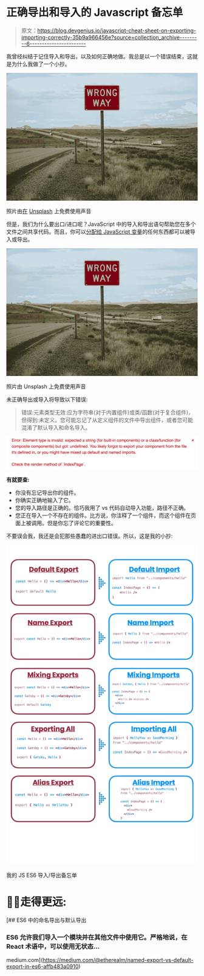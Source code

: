 # 正确导出和导入的 Javascript 备忘单

> 原文：<https://blog.devgenius.io/javascript-cheat-sheet-on-exporting-importing-correctly-35b9a966456e?source=collection_archive---------6----------------------->

我曾经纠结于记住导入和导出，以及如何正确地做。我总是以一个错误结束，这就是为什么我做了一个小抄。

![](img/4a755c5534c26f35791e7c5876f54659.png)

照片由[在](https://unsplash.com/@freetousesoundscom?utm_source=unsplash&utm_medium=referral&utm_content=creditCopyText) [Unsplash](https://unsplash.com/s/photos/wrong?utm_source=unsplash&utm_medium=referral&utm_content=creditCopyText) 上免费使用声音

但是，我们为什么要出口/进口呢？JavaScript 中的导入和导出语句帮助您在多个文件之间共享代码。而且，你可以[分配给 JavaScript 变量](https://www.robinwieruch.de/javascript-variable)的任何东西都可以被导入或导出。

![](img/4a755c5534c26f35791e7c5876f54659.png)

照片由 Unsplash 上免费使用声音

未正确导出或导入将导致以下错误:

> 错误:元素类型无效:应为字符串(对于内置组件)或类/函数(对于复合组件)，但得到:未定义。您可能忘记了从定义组件的文件中导出组件，或者您可能混淆了默认导入和命名导入。

![](img/ede5ce00fa91e653ad8f01390a831a90.png)

**有就要查:**

*   你没有忘记导出你的组件。
*   你确实正确地输入了它。
*   您的导入路径是正确的。恰巧我用了 vs 代码自动导入功能，路径不正确。
*   您正在导入一个不存在的组件。比方说，你注释了一个组件，而这个组件在页面上被调用。但是你忘了评论它的重要性。

不要误会我，我还是会犯那些愚蠢的进出口错误。所以，这是我的小抄:

![](img/6aa2caf5ec834af7cfd479561e0fbd67.png)

我的 JS ES6 导入/导出备忘单

# 🕵️‍♂️走得更远:

[](https://medium.com/@etherealm/named-export-vs-default-export-in-es6-affb483a0910) [## ES6 中的命名导出与默认导出

### ES6 允许我们导入一个模块并在其他文件中使用它。严格地说，在 React 术语中，可以使用无状态…

medium.com](https://medium.com/@etherealm/named-export-vs-default-export-in-es6-affb483a0910)